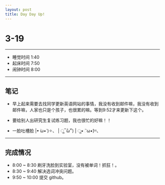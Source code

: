 ```yaml
---
layout: post
title: Day Day Up!
---
```


# 3-19 #

***

- 睡觉时间 1:40
- 起床时间 7:50
- 闹钟时间 8:00

---

## 笔记 ##

- 早上起来需要去找同学更新英语网站的事情，我没有收到邮件嘛，我没有收到邮件嘛，人家也只是个孩子，也很累的嘛。等到9:52才来更新下这个。

- 要给别人出研究生复试练习题，我也很忙的好嘛！！

- 一脸吐槽脸 
|• ̀ω•́ )✧、
| ू‾᷄ω‾᷅) 
| ू•ૅω•́)ᵎᵎᵎ、

---

## 完成情况 ##
- 8:00 ~ 8:30 刷牙洗脸到实验室，没有被单词！抓狂！。
- 8:30 ~ 9:40 解决选词冲突问题。
- 9:50 ~ 10:00 提交 github。
